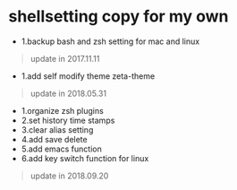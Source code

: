 shellsetting copy for my own
===================================

* 1.backup bash and zsh setting for mac and linux<br>
>update in 2017.11.11<br>
* 1.add self modify theme zeta-theme<br>
>update in 2018.05.31<br>
* 1.organize zsh plugins<br>
* 2.set history time stamps<br>
* 3.clear alias setting<br>
* 4.add save delete<br>
* 5.add emacs function<br>
* 6.add key switch function for linux<br>
>update in 2018.09.20<br>
